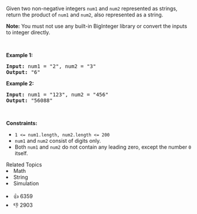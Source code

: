 <p>Given two non-negative integers <code>num1</code> and <code>num2</code> represented as strings, return the product of <code>num1</code> and <code>num2</code>, also represented as a string.</p>

<p><strong>Note:</strong>&nbsp;You must not use any built-in BigInteger library or convert the inputs to integer directly.</p>

<p>&nbsp;</p> 
<p><strong class="example">Example 1:</strong></p> 
<pre><strong>Input:</strong> num1 = "2", num2 = "3"
<strong>Output:</strong> "6"
</pre>
<p><strong class="example">Example 2:</strong></p> 
<pre><strong>Input:</strong> num1 = "123", num2 = "456"
<strong>Output:</strong> "56088"
</pre> 
<p>&nbsp;</p> 
<p><strong>Constraints:</strong></p>

<ul> 
 <li><code>1 &lt;= num1.length, num2.length &lt;= 200</code></li> 
 <li><code>num1</code> and <code>num2</code> consist of digits only.</li> 
 <li>Both <code>num1</code> and <code>num2</code>&nbsp;do not contain any leading zero, except the number <code>0</code> itself.</li> 
</ul>

<div><div>Related Topics</div><div><li>Math</li><li>String</li><li>Simulation</li></div></div><br><div><li>👍 6359</li><li>👎 2903</li></div>